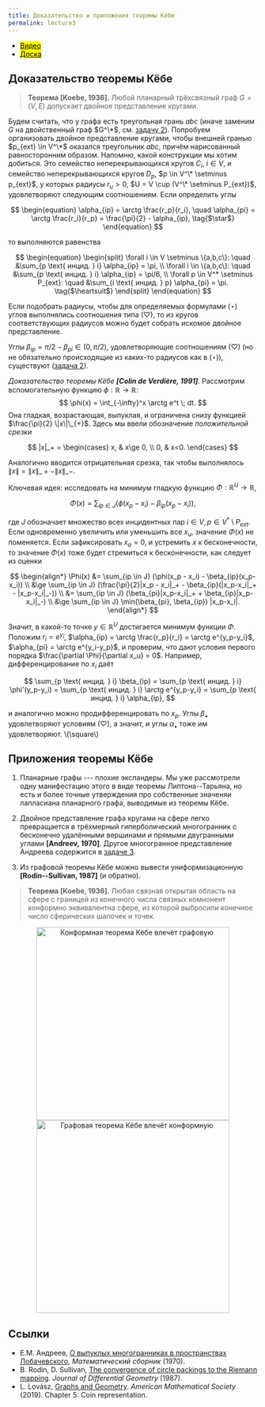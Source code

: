 ```yaml
---
title: Доказательство и приложения теоремы Кёбе
permalink: lecture3
---
```


+ [<mark>Видео</mark>](https://drive.google.com/file/d/10rpcVs1yATi4UOo51_uDN6ednXuu8kA-/view?usp=sharing)
+ [<mark>Доска</mark>]({{site.baseurl}}/whiteboard/lec3.pdf)


## Доказательство теоремы Кёбе

> **Теорема [Koebe, 1936].** Любой планарный трёхсвязный граф $G = (V,E)$ допускает двойное представление кругами. 

Будем считать, что у графа есть треугольная грань $abc$ (иначе заменим $G$ на двойственный граф $G^\*$, см. [задачу 2]({{site.baseurl}}/problems#трёхсвязные-графы)). Попробуем организовать двойное представление кругами, чтобы внешней гранью $p_{ext} \in V^\*$ оказался треугольник $abc$, причём нарисованный равносторонним образом. Напомню, какой конструкции мы хотим добиться. Это семейство неперекрывающихся кругов $C_i$, $i \in V$, и семейство неперекрывающихся кругов $D_p$, $p \in V^\* \setminus p_{ext}$, у которых радиусы $r_u > 0$, $U = V \cup (V^\* \setminus P_{ext})$, удовлетворяют следующим соотношениям. Если определить углы

$$
\begin{equation}
    \alpha_{ip} = \arctg \frac{r_p}{r_i}, \quad \alpha_{pi} = \arctg \frac{r_i}{r_p} = \frac{\pi}{2} - \alpha_{ip}, \tag{$\star$}
\end{equation}
$$

то выполняются равенства 

$$
\begin{equation}
\begin{split}
\forall i \in V \setminus \{a,b,c\}: \quad &\sum_{p \text{ инцид. } i} \alpha_{ip} = \pi, \\
\forall i \in \{a,b,c\}: \quad &\sum_{p \text{ инцид. } i} \alpha_{ip} = \pi/6, \\
\forall p \in V^* \setminus P_{ext}: \quad &\sum_{i \text{ инцид. } p} \alpha_{pi} = \pi. \tag{$\heartsuit$}
\end{split}
\end{equation}
$$

Если подобрать радиусы, чтобы для определяемых формулами $(\star)$ углов выполнялись соотношения типа $(\heartsuit)$, то из кругов соответствующих радиусов можно будет собрать искомое двойное представление.

Углы $\beta_{ip} = \pi/2 - \beta_{pi} \in (0,\pi/2)$, удовлетворяющие соотношениям $(\heartsuit)$ (но не обязательно происходящие из каких-то радиусов как в $(\star)$), существуют ([задача 2]({{site.baseurl}}/problems#трёхсвязные-графы)).

_Доказательство теоремы Кёбе **[Colin de Verdière, 1991]**._
Рассмотрим вспомогательную функцию $\phi : \mathbb{R} \to \mathbb{R}$:
$$
\phi(x) = \int_{-\infty}^x \arctg e^t \; dt.
$$
Она гладкая, возрастающая, выпуклая, и ограничена снизу функцией $\frac{\pi}{2} \|x\|\_{+}$.
Здесь мы ввели обозначение _положительной срезки_

$$
|x|_+ = \begin{cases}
x, & x\ge 0, \\
0, & x<0.
\end{cases}
$$

Аналогично вводится отрицательная срезка, так чтобы выполнялось $\|x\| = \|x\|\_+ - \|x\|\_-$.

Ключевая идея: исследовать на минимум гладкую функцию $\Phi: \mathbb{R}^U \to \mathbb{R}$,

$$
\Phi(x) = \sum_{ip \in J} (\phi(x_p - x_i) - \beta_{ip}(x_p-x_i)),
$$

где $J$ обозначает множество всех инцидентных пар $i \in V, p \in V^* \setminus P_{ext}$.
Если одновременно увеличить или уменьшить все $x_u$, значение $\Phi(x)$ не поменяется. Если зафиксировать $x_a=0$, и устремить $x$ к бесконечности, то значение $\Phi(x)$ тоже будет стремиться к бесконечности, как следует из оценки

$$
\begin{align*}
\Phi(x) &= \sum_{ip \in J} (\phi(x_p - x_i) - \beta_{ip}(x_p-x_i)) \\
&\ge \sum_{ip \in J} (\frac{\pi}{2}|x_p - x_i|_+ - \beta_{ip}(|x_p-x_i|_+ - |x_p-x_i|_-)) \\
&= \sum_{ip \in J} (\beta_{pi}|x_p-x_i|_+ + \beta_{ip}|x_p-x_i|_-) \\
&\ge \sum_{ip \in J} \min(\beta_{pi}, \beta_{ip}) |x_p-x_i|.
\end{align*}
$$

Значит, в какой-то точке $y \in \mathbb{R}^U$ достигается минимум функции $\Phi$. Положим $r_i = e^{y_i}$, $\alpha_{ip} = \arctg \frac{r_p}{r_i} = \arctg e^{y_p-y_i}$, $\alpha_{pi} = \arctg e^{y_i-y_p}$, и проверим, что дают условия первого порядка $\frac{\partial \Phi}{\partial x_u} = 0$. Например, дифференцирование по $x_i$ даёт

$$
\sum_{p \text{ инцид. } i} \beta_{ip} = \sum_{p \text{ инцид. } i} \phi'(y_p-y_i) = \sum_{p \text{ инцид. } i} \arctg e^{y_p-y_i} = \sum_{p \text{ инцид. } i} \alpha_{ip},
$$

и аналогично можно продифференцировать по $x_p$. Углы $\beta_{\bullet}$ удовлетворяют условиям $(\heartsuit)$, а значит, и углы $\alpha_{\bullet}$ тоже им удовлетворяют.
\\(\square\\)

## Приложения теоремы Кёбе

1. Планарные графы --- плохие экспандеры. Мы уже рассмотрели одну манифестацию этого в виде теоремы Липтона--Тарьяна, но есть и более точные утверждения про собственные значеняи лапласиана планарного графа, выводимые из теоремы Кёбе.

2. Двойное представление графа кругами на сфере легко превращается в трёхмерный гиперболический многогранник с бесконечно удалёнными вершинами и прямыми двугранными углами **[Andreev, 1970]**. Другое многогранное представление Андреева содержится в [задаче 3]({{site.baseurl}}/problems#яйцо-в-клетке).

3. Из графовой теоремы Кёбе можно вывести униформизационную **[Rodin--Sullivan, 1987]** (и обратно).
> **Теорема [Koebe, 1936].** Любая связная открытая область на сфере с границей из конечного числа связных комнонент конформно эквивалентна сфере, из которой выбросили конечное число сферических шапочек и точек.

<p align="center">
<img src="{{site.baseurl}}/images/lec3kcg.jpg" alt="Конформная теорема Кёбе влечёт графовую" title="Рисунок:  L. Lovász" width="390"> 
<img src="{{site.baseurl}}/images/lec3kgc.jpg" alt="Графовая теорема Кёбе влечёт конформную" title="Рисунок:  L. Lovász" width="390">
</p>

## Cсылки
+ Е.М. Андреев, [О выпуклых многогранниках в пространствах Лобачевского](https://www.mathnet.ru/php/archive.phtml?wshow=paper&jrnid=sm&paperid=3382&option_lang=rus), _Математический сборник_ (1970).
+ B. Rodin, D. Sullivan, [The convergence of circle packings to the Riemann mapping](https://projecteuclid.org/journalArticle/Download?urlid=10.4310%2Fjdg%2F1214441375). _Journal of Differential Geometry_ (1987). 
+ L. Lovász, [Graphs and Geometry](http://web.cs.elte.hu/~lovasz/bookxx/geomgraphbook/geombook2019.01.11.pdf). _American Mathematical Society_ (2019). Chapter 5:  Coin representation.